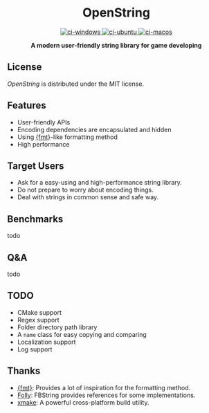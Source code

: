 <div align="center">
  <h1>OpenString</h1>
    <div>
      <a href="https://github.com/1762757171/OpenString/actions/workflows/windows.yml">
        <img src="https://github.com/1762757171/OpenString/actions/workflows/windows.yml/badge.svg" alt="ci-windows" />
      </a>
      <a href="https://github.com/1762757171/OpenString/actions/workflows/ubuntu.yml">
        <img src="https://github.com/1762757171/OpenString/actions/workflows/ubuntu.yml/badge.svg" alt="ci-ubuntu" />
      </a>
      <a href="https://github.com/1762757171/OpenString/actions/workflows/macos.yml">
        <img src="https://github.com/1762757171/OpenString/actions/workflows/macos.yml/badge.svg" alt="ci-macos" />
      </a>
    </div>

  <b>A modern user-friendly string library for game developing</b><br/>
</div>

## License

*OpenString* is distributed under the MIT license.

## Features

- User-friendly APIs
- Encoding dependencies are encapsulated and hidden
- Using [{fmt}](https://fmt.dev/latest/index.html)-like formatting method
- High performance

## Target Users

- Ask for a easy-using and high-performance string library.
- Do not prepare to worry about encoding things.
- Deal with strings in common sense and safe way.

## Benchmarks

todo

## Q&A

todo

## TODO

- CMake support
- Regex support
- Folder directory path library
- A ``name`` class for easy copying and comparing
- Localization support
- Log support

## Thanks

- [{fmt}](https://github.com/fmtlib/fmt): Provides a lot of inspiration for the formatting method.
- [Folly](https://github.com/facebook/folly): FBString provides references for some implementations.
- [xmake](https://github.com/xmake-io/xmake): A powerful cross-platform build utility.